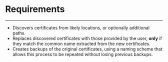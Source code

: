 # Requirements
---

- Discovers certificates from likely locations, or optionally additional paths.
- Replaces discovered certificates with those provided by the user, 
**only** if they match the common name extracted from the new certificates.
- Creates backups of the original certificates, using a naming scheme that allows this process to be repeated without losing previous backups.